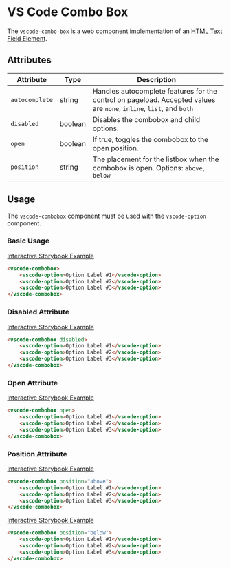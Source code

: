 # VS Code Combo Box

The `vscode-combo-box` is a web component implementation of an [HTML Text Field Element](https://developer.mozilla.org/en-US/docs/Web/HTML/Element/Input/text).

## Attributes

| Attribute      | Type    | Description                                                                                                         |
| -------------- | ------- | ------------------------------------------------------------------------------------------------------------------- |
| `autocomplete` | string  | Handles autocomplete features for the control on pageload. Accepted values are `none`, `inline`, `list`, and `both` |
| `disabled`     | boolean | Disables the combobox and child options.                                                                            |
| `open`         | boolean | If true, toggles the combobox to the open position.                                                                 |
| `position`     | string  | The placement for the listbox when the combobox is open. Options: `above`, `below`                                  |

## Usage

The `vscode-combobox` component must be used with the `vscode-option` component.

### Basic Usage

[Interactive Storybook Example](https://microsoft.github.io/vscode-webview-toolkit/?path=/story/library-combobox--default)

```html
<vscode-combobox>
	<vscode-option>Option Label #1</vscode-option>
	<vscode-option>Option Label #2</vscode-option>
	<vscode-option>Option Label #3</vscode-option>
</vscode-combobox>
```

### Disabled Attribute

[Interactive Storybook Example](https://microsoft.github.io/vscode-webview-toolkit/?path=/story/library-combobox--with-disabled)

```html
<vscode-combobox disabled>
	<vscode-option>Option Label #1</vscode-option>
	<vscode-option>Option Label #2</vscode-option>
	<vscode-option>Option Label #3</vscode-option>
</vscode-combobox>
```

### Open Attribute

[Interactive Storybook Example](https://microsoft.github.io/vscode-webview-toolkit/?path=/story/library-combobox--with-open)

```html
<vscode-combobox open>
	<vscode-option>Option Label #1</vscode-option>
	<vscode-option>Option Label #2</vscode-option>
	<vscode-option>Option Label #3</vscode-option>
</vscode-combobox>
```

### Position Attribute

[Interactive Storybook Example](https://microsoft.github.io/vscode-webview-toolkit/?path=/story/library-combobox--with-position-above)

```html
<vscode-combobox position="above">
	<vscode-option>Option Label #1</vscode-option>
	<vscode-option>Option Label #2</vscode-option>
	<vscode-option>Option Label #3</vscode-option>
</vscode-combobox>
```

[Interactive Storybook Example](https://microsoft.github.io/vscode-webview-toolkit/?path=/story/library-combobox--with-position-below)

```html
<vscode-combobox position="below">
	<vscode-option>Option Label #1</vscode-option>
	<vscode-option>Option Label #2</vscode-option>
	<vscode-option>Option Label #3</vscode-option>
</vscode-combobox>
```
